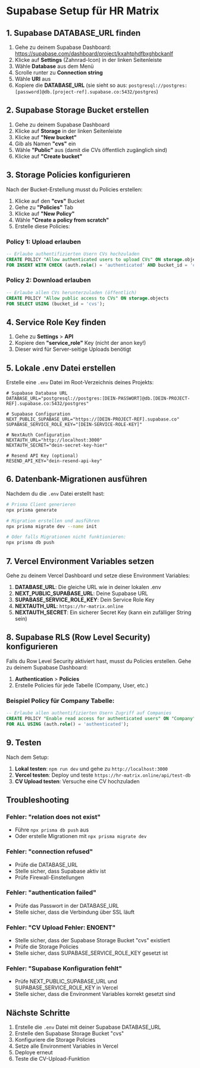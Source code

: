 # Supabase Setup für HR Matrix

## 1. Supabase DATABASE_URL finden

1. Gehe zu deinem Supabase Dashboard: https://supabase.com/dashboard/project/kxahtphdfbxghbckanlf
2. Klicke auf **Settings** (Zahnrad-Icon) in der linken Seitenleiste
3. Wähle **Database** aus dem Menü
4. Scrolle runter zu **Connection string**
5. Wähle **URI** aus
6. Kopiere die **DATABASE_URL** (sie sieht so aus: `postgresql://postgres:[password]@db.[project-ref].supabase.co:5432/postgres`)

## 2. Supabase Storage Bucket erstellen

1. Gehe zu deinem Supabase Dashboard
2. Klicke auf **Storage** in der linken Seitenleiste
3. Klicke auf **"New bucket"**
4. Gib als Namen **"cvs"** ein
5. Wähle **"Public"** aus (damit die CVs öffentlich zugänglich sind)
6. Klicke auf **"Create bucket"**

## 3. Storage Policies konfigurieren

Nach der Bucket-Erstellung musst du Policies erstellen:

1. Klicke auf den **"cvs"** Bucket
2. Gehe zu **"Policies"** Tab
3. Klicke auf **"New Policy"**
4. Wähle **"Create a policy from scratch"**
5. Erstelle diese Policies:

### Policy 1: Upload erlauben
```sql
-- Erlaube authentifizierten Usern CVs hochzuladen
CREATE POLICY "Allow authenticated users to upload CVs" ON storage.objects
FOR INSERT WITH CHECK (auth.role() = 'authenticated' AND bucket_id = 'cvs');
```

### Policy 2: Download erlauben
```sql
-- Erlaube allen CVs herunterzuladen (öffentlich)
CREATE POLICY "Allow public access to CVs" ON storage.objects
FOR SELECT USING (bucket_id = 'cvs');
```

## 4. Service Role Key finden

1. Gehe zu **Settings** > **API**
2. Kopiere den **"service_role"** Key (nicht der anon key!)
3. Dieser wird für Server-seitige Uploads benötigt

## 5. Lokale .env Datei erstellen

Erstelle eine `.env` Datei im Root-Verzeichnis deines Projekts:

```env
# Supabase Database URL
DATABASE_URL="postgresql://postgres:[DEIN-PASSWORT]@db.[DEIN-PROJECT-REF].supabase.co:5432/postgres"

# Supabase Configuration
NEXT_PUBLIC_SUPABASE_URL="https://[DEIN-PROJECT-REF].supabase.co"
SUPABASE_SERVICE_ROLE_KEY="[DEIN-SERVICE-ROLE-KEY]"

# NextAuth Configuration
NEXTAUTH_URL="http://localhost:3000"
NEXTAUTH_SECRET="dein-secret-key-hier"

# Resend API Key (optional)
RESEND_API_KEY="dein-resend-api-key"
```

## 6. Datenbank-Migrationen ausführen

Nachdem du die `.env` Datei erstellt hast:

```bash
# Prisma Client generieren
npx prisma generate

# Migration erstellen und ausführen
npx prisma migrate dev --name init

# Oder falls Migrationen nicht funktionieren:
npx prisma db push
```

## 7. Vercel Environment Variables setzen

Gehe zu deinem Vercel Dashboard und setze diese Environment Variables:

1. **DATABASE_URL**: Die gleiche URL wie in deiner lokalen .env
2. **NEXT_PUBLIC_SUPABASE_URL**: Deine Supabase URL
3. **SUPABASE_SERVICE_ROLE_KEY**: Dein Service Role Key
4. **NEXTAUTH_URL**: `https://hr-matrix.online`
5. **NEXTAUTH_SECRET**: Ein sicherer Secret Key (kann ein zufälliger String sein)

## 8. Supabase RLS (Row Level Security) konfigurieren

Falls du Row Level Security aktiviert hast, musst du Policies erstellen. Gehe zu deinem Supabase Dashboard:

1. **Authentication** > **Policies**
2. Erstelle Policies für jede Tabelle (Company, User, etc.)

### Beispiel Policy für Company Tabelle:
```sql
-- Erlaube allen authentifizierten Usern Zugriff auf Companies
CREATE POLICY "Enable read access for authenticated users" ON "Company"
FOR ALL USING (auth.role() = 'authenticated');
```

## 9. Testen

Nach dem Setup:

1. **Lokal testen**: `npm run dev` und gehe zu `http://localhost:3000`
2. **Vercel testen**: Deploy und teste `https://hr-matrix.online/api/test-db`
3. **CV Upload testen**: Versuche eine CV hochzuladen

## Troubleshooting

### Fehler: "relation does not exist"
- Führe `npx prisma db push` aus
- Oder erstelle Migrationen mit `npx prisma migrate dev`

### Fehler: "connection refused"
- Prüfe die DATABASE_URL
- Stelle sicher, dass Supabase aktiv ist
- Prüfe Firewall-Einstellungen

### Fehler: "authentication failed"
- Prüfe das Passwort in der DATABASE_URL
- Stelle sicher, dass die Verbindung über SSL läuft

### Fehler: "CV Upload Fehler: ENOENT"
- Stelle sicher, dass der Supabase Storage Bucket "cvs" existiert
- Prüfe die Storage Policies
- Stelle sicher, dass SUPABASE_SERVICE_ROLE_KEY gesetzt ist

### Fehler: "Supabase Konfiguration fehlt"
- Prüfe NEXT_PUBLIC_SUPABASE_URL und SUPABASE_SERVICE_ROLE_KEY in Vercel
- Stelle sicher, dass die Environment Variables korrekt gesetzt sind

## Nächste Schritte

1. Erstelle die `.env` Datei mit deiner Supabase DATABASE_URL
2. Erstelle den Supabase Storage Bucket "cvs"
3. Konfiguriere die Storage Policies
4. Setze alle Environment Variables in Vercel
5. Deploye erneut
6. Teste die CV-Upload-Funktion
